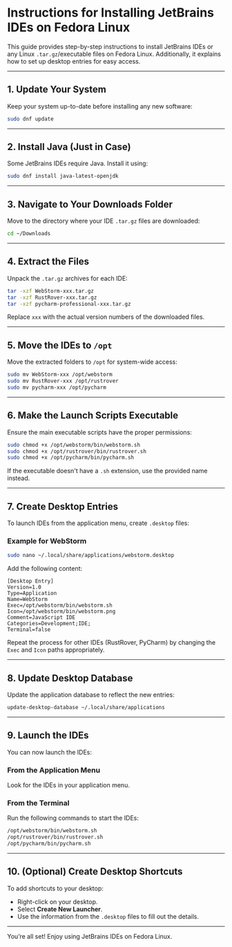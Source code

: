 # Instructions for Installing JetBrains IDEs on Fedora Linux

This guide provides step-by-step instructions to install JetBrains IDEs or any Linux `.tar.gz`/executable files on Fedora Linux. Additionally, it explains how to set up desktop entries for easy access.

---

## 1. Update Your System
Keep your system up-to-date before installing any new software:
```bash
sudo dnf update
```

---

## 2. Install Java (Just in Case)
Some JetBrains IDEs require Java. Install it using:
```bash
sudo dnf install java-latest-openjdk
```

---

## 3. Navigate to Your Downloads Folder
Move to the directory where your IDE `.tar.gz` files are downloaded:
```bash
cd ~/Downloads
```

---

## 4. Extract the Files
Unpack the `.tar.gz` archives for each IDE:
```bash
tar -xzf WebStorm-xxx.tar.gz
tar -xzf RustRover-xxx.tar.gz
tar -xzf pycharm-professional-xxx.tar.gz
```
Replace `xxx` with the actual version numbers of the downloaded files.

---

## 5. Move the IDEs to `/opt`
Move the extracted folders to `/opt` for system-wide access:
```bash
sudo mv WebStorm-xxx /opt/webstorm
sudo mv RustRover-xxx /opt/rustrover
sudo mv pycharm-xxx /opt/pycharm
```

---

## 6. Make the Launch Scripts Executable
Ensure the main executable scripts have the proper permissions:
```bash
sudo chmod +x /opt/webstorm/bin/webstorm.sh
sudo chmod +x /opt/rustrover/bin/rustrover.sh
sudo chmod +x /opt/pycharm/bin/pycharm.sh
```
If the executable doesn't have a `.sh` extension, use the provided name instead.

---

## 7. Create Desktop Entries
To launch IDEs from the application menu, create `.desktop` files:

### Example for WebStorm
```bash
sudo nano ~/.local/share/applications/webstorm.desktop
```

Add the following content:
```
[Desktop Entry]
Version=1.0
Type=Application
Name=WebStorm
Exec=/opt/webstorm/bin/webstorm.sh
Icon=/opt/webstorm/bin/webstorm.png
Comment=JavaScript IDE
Categories=Development;IDE;
Terminal=false
```

Repeat the process for other IDEs (RustRover, PyCharm) by changing the `Exec` and `Icon` paths appropriately.

---

## 8. Update Desktop Database
Update the application database to reflect the new entries:
```bash
update-desktop-database ~/.local/share/applications
```

---

## 9. Launch the IDEs
You can now launch the IDEs:

### From the Application Menu
Look for the IDEs in your application menu.

### From the Terminal
Run the following commands to start the IDEs:
```bash
/opt/webstorm/bin/webstorm.sh
/opt/rustrover/bin/rustrover.sh
/opt/pycharm/bin/pycharm.sh
```

---

## 10. (Optional) Create Desktop Shortcuts
To add shortcuts to your desktop:

- Right-click on your desktop.
- Select **Create New Launcher**.
- Use the information from the `.desktop` files to fill out the details.

---

You’re all set! Enjoy using JetBrains IDEs on Fedora Linux.
